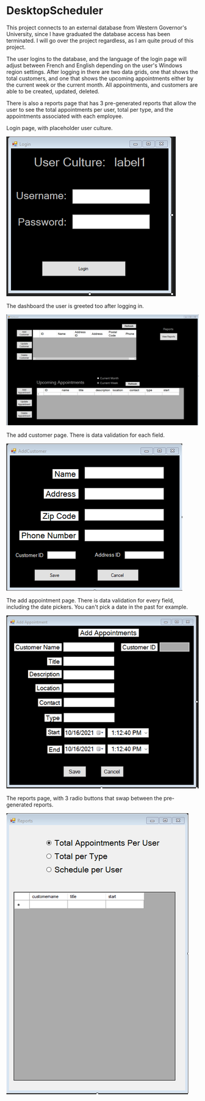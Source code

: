 # DesktopScheduler

This project connects to an external database from Western Governor's University, since I have graduated the database access has been terminated. I will go over the project regardless, as I am quite proud of this project.

The user logins to the database, and the language of the login page will adjust between French and English depending on the user's Windows region settings. After logging in there are two data grids, one that shows the total customers, and one that shows the upcoming appointments either by the current week or the current month. All appointments, and customers are able to be created, updated, deleted.

There is also a reports page that has 3 pre-generated reports that allow the user to see the total appointments per user, total per type, and the appointments associated with each employee. 


Login page, with placeholder user culture.

![](UserInterface/Login.png)

The dashboard the user is greeted too after logging in.

![](UserInterface/Dashboard.png)

The add customer page. There is data validation for each field.

![](UserInterface/AddCustomer.png)

The add appointment page. There is data validation for every field, including the date pickers. You can't pick a date in the past for example.

![](UserInterface/AddAppointment.png)

The reports page, with 3 radio buttons that swap between the pre-generated reports.

![](UserInterface/Reports.png)
